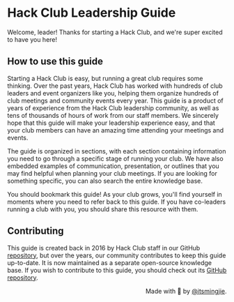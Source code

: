 # Hack Club Leadership Guide

Welcome, leader! Thanks for starting a Hack Club, and we're super excited to have you here!

## How to use this guide

Starting a Hack Club is easy, but running a great club requires some thinking. Over the past years, Hack Club has worked with hundreds of club leaders and event organizers like you, helping them organize hundreds of club meetings and community events every year. This guide is a product of years of experience from the Hack Club leadership community, as well as tens of thousands of hours of work from our staff members. We sincerely hope that this guide will make your leadership experience easy, and that your club members can have an amazing time attending your meetings and events.

The guide is organized in sections, with each section containing information you need to go through a specific stage of running your club. We have also embedded examples of communication, presentation, or outlines that you may find helpful when planning your club meetings. If you are looking for something specific, you can also search the entire knowledge base.

You should bookmark this guide! As your club grows, you'll find yourself in moments where you need to refer back to this guide. If you have co-leaders running a club with you, you should share this resource with them.

## Contributing

This guide is created back in 2016 by Hack Club staff in our GitHub [repository](https://github.com/hackclub/hackclub/blob/f418eea0e904938e0765f73d58216710d936a1f7/clubs/README.md), but over the years, our community contributes to keep this guide up-to-date. It is now maintained as a separate open-source knowledge base. If you wish to contribute to this guide, you should check out its [GitHub repository](https://github.com/hackclub/guide).

<div style="text-align: right">
    <span>Made with 💖 by <a href="https://github.com/itsmingjie">@itsmingjie</a>.</span>
</div>

